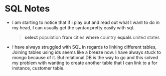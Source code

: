 # SQL Notes

- I am starting to notice that if i play out and read out what I want to do in my head, I can usually get the syntax pretty easily with sql.
  > **select** population **from** cities **where** country **equals** united states

- I have always struggled with SQL in regards to linking different tables, Joining tables using ids seems like a breeze now. I have always stuck to mongo because of it. But relational DB is the way to go and this solved my problem with wanting to create another table that I can link to a for instance, customer table.